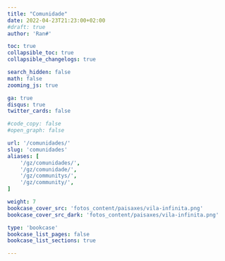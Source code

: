 ```yaml
---
title: "Comunidade"
date: 2022-04-23T21:23:00+02:00
#draft: true
author: 'Ran#'

toc: true
collapsible_toc: true
collapsible_changelogs: true

search_hidden: false
math: false
zooming_js: true

ga: true
disqus: true
twitter_cards: false

#code_copy: false
#open_graph: false

url: '/comunidades/'
slug: 'comunidades'
aliases: [
    '/gz/comunidades/',
    '/gz/comunidade/',
    '/gz/communitys/',
    '/gz/community/',
]

weight: 7
bookcase_cover_src: 'fotos_content/paisaxes/vila-infinita.png'
bookcase_cover_src_dark: 'fotos_content/paisaxes/vila-infinita.png'

type: 'bookcase'
bookcase_list_pages: false
bookcase_list_sections: true

---
```

